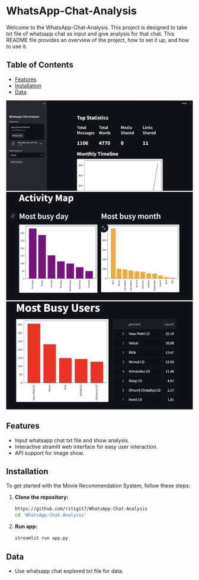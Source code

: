 # WhatsApp-Chat-Analysis

Welcome to the WhatsApp-Chat-Analysis. This project is designed to take txt file of whatsapp chat as input and give analysis for that chat. This README file provides an overview of the project, how to set it up, and how to use it.

## Table of Contents

- [Features](#features)
- [Installation](#installation)
- [Data](#data)

![WhatsApp-Chat-Analysis Screenshot](https://github.com/ritigit7/WhatsApp-Chat-Analysis/blob/main/Screenshot%202024-06-23%20095459.png)
![WhatsApp-Chat-Analysis Screenshot](https://github.com/ritigit7/WhatsApp-Chat-Analysis/blob/main/Screenshot%202024-06-23%20095559.png)
![WhatsApp-Chat-Analysis Screenshot](https://github.com/ritigit7/WhatsApp-Chat-Analysis/blob/main/Screenshot%202024-06-23%20095613.png)


## Features

- Input whatsapp chat txt file and show analysis.
- Interactive stramlit web interface for easy user interaction.
- API support for image show.

## Installation

To get started with the Movie Recommendation System, follow these steps:

1. **Clone the repository:**
   ```sh
   https://github.com/ritigit7/WhatsApp-Chat-Analysis
   cd 'WhatsApp-Chat-Analysis'

2. **Run app:**
   ```sh
   streamlit run app.py 

## Data
- Use whatsapp chat explored txt file for data.
  
